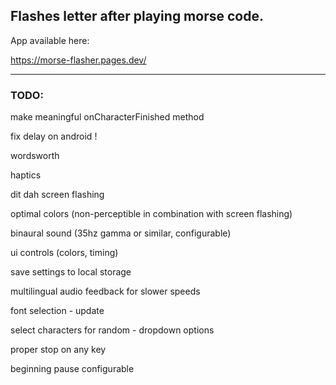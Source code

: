## Flashes letter after playing morse code.

App available here:

https://morse-flasher.pages.dev/

---
### TODO:

make meaningful onCharacterFinished method

fix delay on android !

wordsworth

haptics

dit dah screen flashing

optimal colors (non-perceptible in combination with screen flashing)

binaural sound (35hz gamma or similar, configurable)

ui controls (colors, timing)

save settings to local storage

multilingual audio feedback for slower speeds

font selection - update

select characters for random - dropdown options

proper stop on any key

beginning pause configurable

